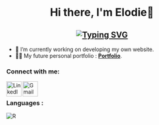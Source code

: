 <h1 align="center"> Hi there, I'm Elodie👋 </h1>
<h2 align="center"> <a href="https://git.io/typing-svg"><img src="https://readme-typing-svg.demolab.com?font=Source+Code+Pro&weight=200&duration=4000&pause=1000&color=FC7E8C&random=false&width=435&lines=Bioinformatics+engineer+in+OMICs+%3A)" alt="Typing SVG" /></a> </h2>

- 🚀 I’m currently working on developing my own website.
- 👨‍💻 My future personal portfolio : **<a href="****" target="_blank">Portfolio</a>**.


<h3 align="left">Connect with me:</h3>
<div align="left">
  <a href="https://www.linkedin.com/in/elodie-babina/"><img img align="left" width="40px" alt="LinkedIn" src="https://cdn.simpleicons.org/linkedin"/></a>
  <a href="mailto:elodiebabina@gmail.com"><img align="left" width="40px" alt="Gmail" src="https://cdn.simpleicons.org/gmail"/> </a>

</div>

<h3 align="left"> <br> <br> Languages :</h3>
<div align="left">
  <img alt="R" src="https://img.shields.io/badge/R-276DC3?style=for-the-badge&logo=r&logoColor=white"/>
</div>
